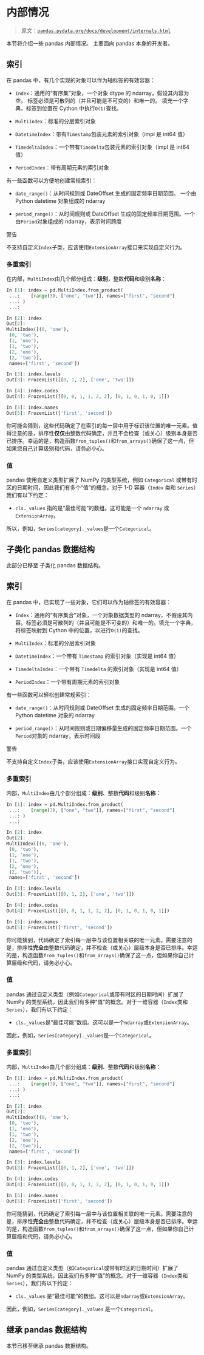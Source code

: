 # 内部情况

> 原文：[`pandas.pydata.org/docs/development/internals.html`](https://pandas.pydata.org/docs/development/internals.html)

本节将介绍一些 pandas 内部情况。 主要面向 pandas 本身的开发者。

## 索引

在 pandas 中，有几个实现的对象可以作为轴标签的有效容器：

+   `Index`：通用的“有序集”对象，一个对象 dtype 的 ndarray，假设其内容为空。 标签必须是可散列的（并且可能是不可变的）和唯一的。 填充一个字典，标签到位置在 Cython 中执行`O(1)`查找。

+   `MultiIndex`：标准的分层索引对象

+   `DatetimeIndex`：带有`Timestamp`包装元素的索引对象（impl 是 int64 值）

+   `TimedeltaIndex`：一个带有`Timedelta`包装元素的索引对象（impl 是 int64 值）

+   `PeriodIndex`：带有周期元素的索引对象

有一些函数可以方便地创建常规索引：

+   `date_range()`：从时间规则或 DateOffset 生成的固定频率日期范围。 一个由 Python datetime 对象组成的 ndarray

+   `period_range()`：从时间规则或 DateOffset 生成的固定频率日期范围。一个由`Period`对象组成的 ndarray，表示时间跨度

警告

不支持自定义`Index`子类，应该使用`ExtensionArray`接口来实现自定义行为。

### 多重索引

在内部，`MultiIndex`由几个部分组成：**级别**，整数**代码**和级别**名称**：

```py
In [1]: index = pd.MultiIndex.from_product(
 ...:    [range(3), ["one", "two"]], names=["first", "second"]
 ...: )
 ...: 

In [2]: index
Out[2]: 
MultiIndex([(0, 'one'),
 (0, 'two'),
 (1, 'one'),
 (1, 'two'),
 (2, 'one'),
 (2, 'two')],
 names=['first', 'second'])

In [3]: index.levels
Out[3]: FrozenList([[0, 1, 2], ['one', 'two']])

In [4]: index.codes
Out[4]: FrozenList([[0, 0, 1, 1, 2, 2], [0, 1, 0, 1, 0, 1]])

In [5]: index.names
Out[5]: FrozenList(['first', 'second']) 
```

你可能会猜到，这些代码确定了在索引的每一层中用于标识该位置的唯一元素。值得注意的是，排序性**仅仅**由整数代码确定，并且不会检查（或关心）级别本身是否已排序。幸运的是，构造函数`from_tuples()`和`from_arrays()`确保了这一点，但如果您自己计算级别和代码，请务必小心。

### 值

pandas 使用自定义类型扩展了 NumPy 的类型系统，例如 `Categorical` 或带有时区的日期时间，因此我们有多个“值”的概念。对于 1-D 容器（`Index` 类和 `Series`）我们有以下约定：

+   `cls._values` 指的是“最佳可能”的数组。这可能是一个 `ndarray` 或 `ExtensionArray`。

所以，例如，`Series[category]._values`是一个`Categorical`。

## 子类化 pandas 数据结构

此部分已移至 子类化 pandas 数据结构。

## 索引

在 pandas 中，已实现了一些对象，它们可以作为轴标签的有效容器：

+   `Index`：通用的“有序集合”对象，一个对象数据类型的 ndarray，不假设其内容。标签必须是可散列的（并且可能是不可变的）和唯一的。填充一个字典，将标签映射到 Cython 中的位置，以进行`O(1)`的查找。

+   `MultiIndex`：标准的分层索引对象

+   `DatetimeIndex`：一个带有 `Timestamp` 的索引对象（实现是 int64 值）

+   `TimedeltaIndex`：一个带有 `Timedelta` 的索引对象（实现是 int64 值）

+   `PeriodIndex`：一个带有周期元素的索引对象

有一些函数可以轻松创建常规索引：

+   `date_range()`：从时间规则或 DateOffset 生成的固定频率日期范围。一个 Python datetime 对象的 ndarray

+   `period_range()`：从时间规则或日期偏移量生成的固定频率日期范围。一个`Period`对象的 ndarray，表示时间段

警告

不支持自定义`Index`子类，应该使用`ExtensionArray`接口实现自定义行为。

### 多重索引

内部，`MultiIndex`由几个部分组成：**级别**、整数**代码**和级别**名称**：

```py
In [1]: index = pd.MultiIndex.from_product(
 ...:    [range(3), ["one", "two"]], names=["first", "second"]
 ...: )
 ...: 

In [2]: index
Out[2]: 
MultiIndex([(0, 'one'),
 (0, 'two'),
 (1, 'one'),
 (1, 'two'),
 (2, 'one'),
 (2, 'two')],
 names=['first', 'second'])

In [3]: index.levels
Out[3]: FrozenList([[0, 1, 2], ['one', 'two']])

In [4]: index.codes
Out[4]: FrozenList([[0, 0, 1, 1, 2, 2], [0, 1, 0, 1, 0, 1]])

In [5]: index.names
Out[5]: FrozenList(['first', 'second']) 
```

你可能猜到，代码确定了索引每一层中与该位置相关联的唯一元素。需要注意的是，排序性**完全**由整数代码确定，并不检查（或关心）层级本身是否已排序。幸运的是，构造函数`from_tuples()`和`from_arrays()`确保了这一点，但如果你自己计算层级和代码，请务必小心。

### 值

pandas 通过自定义类型（例如`Categorical`或带有时区的日期时间）扩展了 NumPy 的类型系统，因此我们有多种“值”的概念。对于一维容器（`Index`类和`Series`），我们有以下约定：

+   `cls._values`是“最佳可能”数组。这可以是一个`ndarray`或`ExtensionArray`。

因此，例如，`Series[category]._values`是一个`Categorical`。

### 多重索引

内部，`MultiIndex`由几个部分组成：**级别**、整数**代码**和级别**名称**：

```py
In [1]: index = pd.MultiIndex.from_product(
 ...:    [range(3), ["one", "two"]], names=["first", "second"]
 ...: )
 ...: 

In [2]: index
Out[2]: 
MultiIndex([(0, 'one'),
 (0, 'two'),
 (1, 'one'),
 (1, 'two'),
 (2, 'one'),
 (2, 'two')],
 names=['first', 'second'])

In [3]: index.levels
Out[3]: FrozenList([[0, 1, 2], ['one', 'two']])

In [4]: index.codes
Out[4]: FrozenList([[0, 0, 1, 1, 2, 2], [0, 1, 0, 1, 0, 1]])

In [5]: index.names
Out[5]: FrozenList(['first', 'second']) 
```

你可能猜到，代码确定了索引每一层中与该位置相关联的唯一元素。需要注意的是，排序性**完全**由整数代码确定，并不检查（或关心）层级本身是否已排序。幸运的是，构造函数`from_tuples()`和`from_arrays()`确保了这一点，但如果你自己计算层级和代码，请务必小心。

### 值

pandas 通过自定义类型（如`Categorical`或带有时区的日期时间）扩展了 NumPy 的类型系统，因此我们有多种“值”的概念。对于一维容器（`Index`类和`Series`），我们有以下约定：

+   `cls._values` 是“最佳可能”的数组。这可以是`ndarray`或`ExtensionArray`。

因此，例如，`Series[category]._values` 是一个`Categorical`。

## 继承 pandas 数据结构

本节已移至继承 pandas 数据结构。
